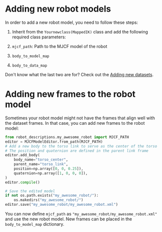 # Adding new robot models

In order to add a new robot model, you need to follow these steps:

1) Inherit from the `Yournewclass(MappedIK)` class and add the following required class parameters:

1) `mjcf_path`: Path to the MJCF model of the robot
2) `body_to_model_map`
3) `body_to_data_map`

Don't know what the last two are for? Check out the [Adding new datasets](adding_new_datasets.md).

# Adding new frames to the robot model

Sometimes your robot model might not have the frames that align well with the dataset frames. In that case, you can add new frames to the robot model:

```python
from robot_descriptions.my_awesome_robot import MJCF_PATH
editor = MJCFModelEditor.from_path(MJCF_PATH)
# Add a new body to the torso link to serve as the center of the torso
# The position and quaternion are defined in the parent link frame
editor.add_body(
    body_name="torso_center",
    parent_name="torso_link",
    position=np.array([0, 0, 0.25]),
    quaternion=np.array([1, 0, 0, 0]),
)
editor.compile()

# Save the edited model
if not os.path.exists("my_awesome_robot/"):
    os.makedirs("my_awesome_robot/")
editor.save("my_awesome_robot/my_awesome_robot.xml")
```
You can now define `mjcf_path` as `"my_awesome_robot/my_awesome_robot.xml"` and use the new robot model. New frames can be placed in the `body_to_model_map` dictionary.